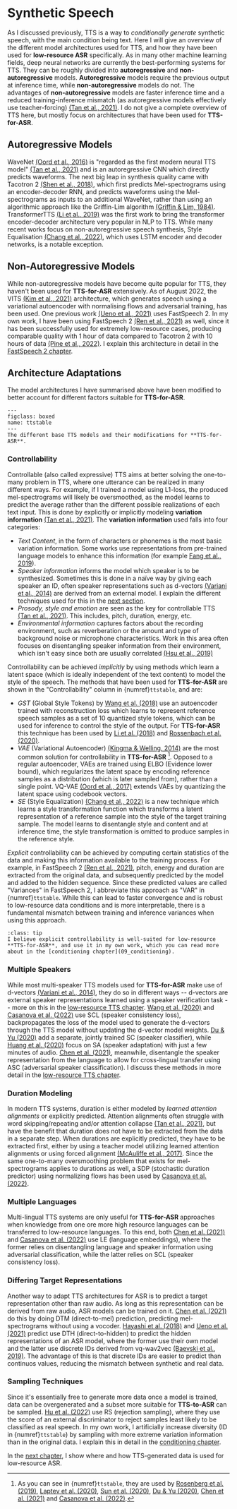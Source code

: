 # Synthetic Speech

As I discussed previously, TTS is a way to *conditionally generate* synthetic speech, with the main condition being text. Here I will give an overview of the different model architectures used for TTS, and how they have been used for **low-resource ASR** specifically. As in many other machine learning fields, deep neural networks are currently the best-performing systems for TTS. They can be roughly divided into **autoregressive** and **non-autoregressive** models. **Autoregressive** models require the previous output at inference time, while **non-autoregressive** models do not. The advantages of **non-autoregressive** models are faster inference time and a reduced training-inference mismatch (as autoregressive models effectively use teacher-forcing) [(Tan et al., 2021)](references.html#tan2021survey).
I do not give a complete overview of TTS here, but mostly focus on architectures that have been used for **TTS-for-ASR**.

## Autoregressive Models

WaveNet [(Oord et al., 2016)](references.html#oord2016wavenet) is "regarded as the first modern neural TTS model" [(Tan et al., 2021)](references.html#tan2021survey) and is an autoregressive CNN which directly predicts waveforms. The next big leap in synthesis quality came with Tacotron 2 [(Shen et al., 2018)](references.html#shen2018tacotron2), which first predicts Mel-spectrograms using an encoder-decoder RNN, and predicts waveforms using the Mel-spectrograms as inputs to an additional WaveNet, rather than using an algorithmic approach like the Griffin-Lim algorithm [(Griffin & Lim, 1984)](references.html#grffinlim1984). TransformerTTS [(Li et al., 2019)](references.html#li2019transformertts) was the first work to bring the transformer encoder-decoder architecture very popular in NLP to TTS. While many recent works focus on non-autoregressive speech synthesis, Style Equalisation [(Chang et al., 2022)](references.html#chang2022styleeq), which uses LSTM encoder and decoder networks, is a notable exception.

## Non-Autoregressive Models

While non-autoregressive models have become quite popular for TTS, they haven't been used for **TTS-for-ASR** extensively. As of August 2022, the VITS [(Kim et al., 2021)](references.html#kim2021vits) architecture, which generates speech using a variational autoencoder with normalising flows and adversarial training, has been used. One previous work [(Ueno et al., 2021)](references.html#ueno2021dth) uses FastSpeech 2. In my own work, I have been using FastSpeech 2 [(Ren et al., 2021)](references.html#ren2021fastspeech2) as well, since it has been successfully used for extremely low-resource cases, producing comparable quality with 1 hour of data compared to Tacotron 2 with 10 hours of data [(Pine et al., 2022)](references.html#pine2022lowresourcefastspeech). I explain this architecture in detail in the [FastSpeech 2 chapter](08_fastspeech2).

## Architecture Adaptations

The model architectures I have summarised above have been modified to better account for different factors suitable for **TTS-for-ASR**.

```{figure} ../figures/tts_table.svg
---
figclass: boxed
name: ttstable
---
The different base TTS models and their modifications for **TTS-for-ASR**.
```

<!-- TODO: move Wang et al. to Tacotron 2D -->
<!-- TODO: add "Multi-speaker sequence-to-sequence speech synthesis for data augmentation in acoustic-to-word speech recognition"  Ueno et al. 2019 -->
<!-- TODO: add "Leveraging sequence-to-sequence speech synthesis for
enhancing acoustic-to-word speech recognition"  Mimura et al. 2018 -->
<!-- TODO: Huan -> Huang -->
<!-- TODO: Chenet -> Chen et. -->

### Controllability 

Controllable (also called expressive) TTS aims at better solving the one-to-many problem in TTS, where one utterance can be realized in many different ways. For example, if I trained a model using L1-loss, the produced mel-spectrograms will likely be oversmoothed, as the model learns to predict the average rather than the different possible realizations of each text input. This is done by explicitly or implicitly modeling **variation information** [(Tan et al., 2021)](references.html#tan2021survey). The **variation information** used falls into four categories:
- *Text Content*, in the form of characters or phonemes is the most basic variation information. Some works use representations from pre-trained language models to enhance this information (for example [Fang et al., 2019](references.html#fang2019pretrained)).
- *Speaker information* informs the model which speaker is to be synthesized. Sometimes this is done in a naïve way by giving each speaker an ID, often speaker representations such as d-vectors [(Variani et al., 2014)](references.html#variani2014dvectors) are derived from an external model. I explain the different techniques used for this in the [next section](#multiple-speakers).
- *Prosody, style and emotion* are seen as the key for controllable TTS [(Tan et al., 2021)](references.html#tan2021survey). This includes, pitch, duration, energy, etc.
- *Environmental information* captures factors about the recording environment, such as reverberation or the amount and type of background noise or microphone characteristics. Work in this area often focuses on disentangling speaker information from their environment, which isn't easy since both are usually correlated [(Hsu et al., 2019)](references.html#hsu2019noise)

Controllability can be achieved *implicitly* by using methods which learn a latent space (which is ideally independent of the text content) to model the style of the speech. The methods that have been used for **TTS-for-ASR** are shown in the "Controllability" column in {numref}`ttstable`, and are:
- *GST* (Global Style Tokens) by [Wang et al. (2018)](references.html#wang2018styletokens) use an autoencoder trained with reconstruction loss which learns to represent reference speech samples as a set of 10 quantized style tokens, which can be used for inference to control the style of the output. For **TTS-for-ASR** this technique has been used by [Li et al. (2018)](references.html#li2018ttsasr) and [Rossenbach et al. (2020)](references.html#rossenbach2020ttsasr).
- *VAE* (Variational Autoencoder) [(Kingma & Welling, 2014)](references.html#kingmawelling2014vae) are the most common solution for controllability in **TTS-for-ASR** [^VAE]. Opposed to a regular autoencoder, VAEs are trained using ELBO (Evidence lower bound), which regularizes the latent space by encoding reference samples as a distribution (which is later sampled from), rather than a single point. VQ-VAE [(Oord et al., 2017)](references.html#oord2017vqvae) extends VAEs by quantizing the latent space using codebook vectors.
- *SE* (Style Equalization) [(Chang et al., 2022)](references.html#chang2022styleeq) is a new technique which learns a style transformation function which transforms a latent representation of a reference sample into the style of the target training sample. The model learns to disentangle style and content and at inference time, the style transformation is omitted to produce samples in the reference style.

*Explicit* controllability can be achieved by computing certain statistics of the data and making this information available to the training process. For example, in FastSpeech 2 [(Ren et al., 2021)](references.html#ren2021fastspeech2), pitch, energy and duration are extracted from the original data, and subsequently predicted by the model and added to the hidden sequence. Since these predicted values are called "Variances" in FastSpeech 2, I abbreviate this approach as "VAR" in {numref}`ttstable`. While this can lead to faster convergence and is robust to low-resource data conditions and is more interpretable, there is a fundamental mismatch between training and inference variances when using this approach. 

`````{admonition} Opinion
:class: tip
I believe explicit controllability is well-suited for low-resource **TTS-for-ASR**, and use it in my own work, which you can read more about in the [conditioning chapter](09_conditioning).
`````

<!-- TODO: add figure showing the difference between explicit and implicit controllable TTS -->

### Multiple Speakers

While most multi-speaker TTS models used for **TTS-for-ASR** make use of d-vectors [(Variani et al., 2014)](references.html#variani2014dvectors), they do so in different ways -- d-vectors are external speaker representations learned using a speaker verification task -- more on this in the [low-resource TTS chapter](04_low_resource_tts#across-speakers). [Wang et al. (2020)](references.html#wang2020scl) and [Casanova et al. (2022)](references.html#casanova2022singlespeaker) use SCL (speaker consistency loss), backpropagates the loss of the model used to generate the d-vectors through the TTS model without updating the d-vector model weights. [Du & Yu (2020)](references.html#duyu2020sc) add a separate, jointly trained SC (speaker classifier), while [Huang et al. (2020)](references.html#huang2020adapt) focus on SA (speaker adaptation) with just a few minutes of audio. [Chen et al. (2021)](references.html#chen2021mixmatch), meanwhile, disentangle the speaker representation from the language to allow for cross-lingual transfer using ASC (adversarial speaker classification). I discuss these methods in more detail in the [low-resource TTS chapter](04_low_resource_tts).

### Duration Modeling

In modern TTS systems, duration is either modeled by *learned attention alignments* or explicitly predicted.
Attention alignments often struggle with word skipping/repeating and/or attention collapse [(Tan et al., 2021)](references.html#tan2021survey), but have the benefit that duration does not have to be extracted from the data in a separate step. When durations are explicitly predicted, they have to be extracted first, either by using a teacher model utilizing learned attention alignments or using forced alignment [(McAuliffe et al., 2017)](references.html#mcauliffe2017mfa). Since the same one-to-many oversmoothing problem that exists for mel-spectrograms applies to durations as well, a SDP (stochastic duration predictor) using normalizing flows has been used by [Casanova et al. (2022)](references.html#casanova2022singlespeaker).

### Multiple Languages

Multi-lingual TTS systems are only useful for **TTS-for-ASR** approaches when knowledge from one ore more high resource languages can be transferred to low-resource languages. To this end, both [Chen et al. (2021)](references.html#chen2021mixmatch) and [Casanova et al. (2022)](references.html#casanova2022singlespeaker) use LE (language embeddings), where the former relies on disentangling language and speaker information using adversarial classification, while the latter relies on SCL (speaker consistency loss).

### Differing Target Representations

Another way to adapt TTS architectures for ASR is to predict a target representation other than raw audio. As long as this representation can be derived from raw audio, ASR models can be trained on it. [Chen et al. (2021)](references.html#chen2021mixmatch) do this by doing DTM (direct-to-mel) prediction, predicting mel-spectrograms without using a vocoder. [Hayashi et al. (2018)](references.html#hayashi2018dth) and [Ueno et al. (2021)](references.html#ueno2021dth) predict use DTH (direct-to-hidden) to predict the hidden representations of an ASR model, where the former use their own model and the latter use discrete IDs derived from vq-wav2vec [(Baevski et al., 2019)](references.html#baevski2019vqwav2vec). The advantage of this is that discrete IDs are easier to predict than continuos values, reducing the mismatch between synthetic and real data.

### Sampling Techniques

Since it's essentially free to generate more data once a model is trained, data can be overgenerated and a subset more suitable for **TTS-to-ASR** can be sampled. [Hu et al. (2022)](references.html#hu2022synt) use RS (rejection sampling), where they use the score of an external discriminator to reject samples least likely to be classified as real speech. In my own work, I artificially increase diversity (ID in {numref}`ttstable`) by sampling with more extreme variation information than in the original data. I explain this in detail in the [conditioning chapter](09_conditioning).

In the [next chapter](03_low_resource_asr), I show where and how TTS-generated data is used for low-resource ASR.

[^VAE]: As you can see in {numref}`ttstable`, they are used by [Rosenberg et al. (2019)](references.html#rosenberg2019ttsasr), [Laptev et al. (2020)](references.html#laptev2020moredata), [Sun et al. (2020)](references.html#sun2020vae), [Du & Yu (2020)](references.html#duyu2020sc), [Chen et al. (2021)](references.html#chen2021mixmatch) and [Casanova et al. (2022)](references.html#casanova2022singlespeaker).  